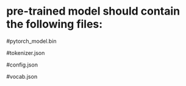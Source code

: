 # pre-trained model should contain the following files:

#pytorch_model.bin

#tokenizer.json

#config.json

#vocab.json
